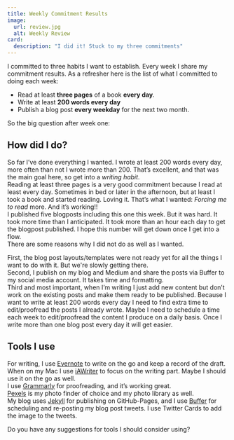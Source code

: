 ```yaml
---
title: Weekly Commitment Results
image:
  url: review.jpg
  alt: Weekly Review
card:
  description: "I did it! Stuck to my three commitments"
---
```

I committed to three habits I want to establish. Every week I share my commitment results. As a refresher here is the list of what I committed to doing each week:

- Read at least __three pages__ of a book __every day__.
- Write at least __200 words every day__
- Publish a blog post __every weekday__ for the next two month.

So the big question after week one:

## How did I do?

So far I’ve done everything I wanted. I wrote at least 200 words every day, more often than not I wrote more than 200. That’s excellent, and that was the main goal here, so get into a _writing habit_.  
Reading at least three pages is a very good commitment because I read at least every day. Sometimes in bed or later in the afternoon, but at least I took a book and started reading. Loving it. That’s what I wanted: _Forcing me to read_ more. And it’s working!!  
I published five blogposts including this one this week. But it was hard. It took more time than I anticipated. It took more than an hour each day to get the blogpost published. I hope this number will get down once I get into a flow.  
There are some reasons why I did not do as well as I wanted. 

First, the blog post layouts/templates were not ready yet for all the things I want to do with it. But we're slowly getting there.  
Second, I publish on my blog and Medium and share the posts via Buffer to my social media account. It takes time and formatting.  
Third and most important, when I’m writing I just add new content but don’t work on the existing posts and make them ready to be published. Because I want to write at least 200 words every day I need to find extra time to edit/proofread the posts I already wrote. Maybe I need to schedule a time each week to edit/proofread the content I produce on a daily basis. Once I write more than one blog post every day it will get easier. 

## Tools I use
For writing, I use [Evernote](https://evernote.com) to write on the go and keep a record of the draft. When on my Mac I use [iAWriter](https://ia.net/de/writer) to focus on the writing part. Maybe I should use it on the go as well.  
I use [Grammarly](https://www.grammarly.com/) for proofreading, and it’s working great.   
[Pexels](https://www.pexels.com) is my photo finder of choice and my photo library as well.  
My blog uses [Jekyll](https://jekyllrb.com/) for publishing on GitHub-Pages, and I use [Buffer](http://buffer.com/) for scheduling and re-posting my blog post tweets. I use Twitter Cards to add the image to the tweets.  

Do you have any suggestions for tools I should consider using?

